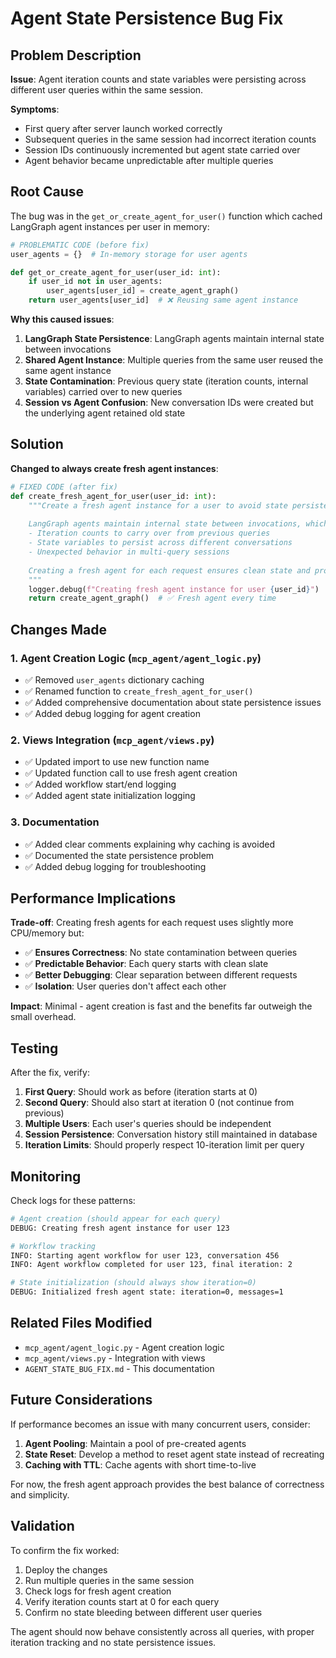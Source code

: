 # Agent State Persistence Bug Fix

## Problem Description

**Issue**: Agent iteration counts and state variables were persisting across different user queries within the same session.

**Symptoms**:
- First query after server launch worked correctly
- Subsequent queries in the same session had incorrect iteration counts
- Session IDs continuously incremented but agent state carried over
- Agent behavior became unpredictable after multiple queries

## Root Cause

The bug was in the `get_or_create_agent_for_user()` function which cached LangGraph agent instances per user in memory:

```python
# PROBLEMATIC CODE (before fix)
user_agents = {}  # In-memory storage for user agents

def get_or_create_agent_for_user(user_id: int):
    if user_id not in user_agents:
        user_agents[user_id] = create_agent_graph()
    return user_agents[user_id]  # ❌ Reusing same agent instance
```

**Why this caused issues**:
1. **LangGraph State Persistence**: LangGraph agents maintain internal state between invocations
2. **Shared Agent Instance**: Multiple queries from the same user reused the same agent instance  
3. **State Contamination**: Previous query state (iteration counts, internal variables) carried over to new queries
4. **Session vs Agent Confusion**: New conversation IDs were created but the underlying agent retained old state

## Solution

**Changed to always create fresh agent instances**:

```python
# FIXED CODE (after fix)
def create_fresh_agent_for_user(user_id: int):
    """Create a fresh agent instance for a user to avoid state persistence issues
    
    LangGraph agents maintain internal state between invocations, which can cause:
    - Iteration counts to carry over from previous queries
    - State variables to persist across different conversations  
    - Unexpected behavior in multi-query sessions
    
    Creating a fresh agent for each request ensures clean state and proper iteration tracking.
    """
    logger.debug(f"Creating fresh agent instance for user {user_id}")
    return create_agent_graph()  # ✅ Fresh agent every time
```

## Changes Made

### 1. **Agent Creation Logic** (`mcp_agent/agent_logic.py`)
- ✅ Removed `user_agents` dictionary caching
- ✅ Renamed function to `create_fresh_agent_for_user()`
- ✅ Added comprehensive documentation about state persistence issues
- ✅ Added debug logging for agent creation

### 2. **Views Integration** (`mcp_agent/views.py`)
- ✅ Updated import to use new function name
- ✅ Updated function call to use fresh agent creation
- ✅ Added workflow start/end logging
- ✅ Added agent state initialization logging

### 3. **Documentation**
- ✅ Added clear comments explaining why caching is avoided
- ✅ Documented the state persistence problem
- ✅ Added debug logging for troubleshooting

## Performance Implications

**Trade-off**: Creating fresh agents for each request uses slightly more CPU/memory but:
- ✅ **Ensures Correctness**: No state contamination between queries
- ✅ **Predictable Behavior**: Each query starts with clean slate
- ✅ **Better Debugging**: Clear separation between different requests
- ✅ **Isolation**: User queries don't affect each other

**Impact**: Minimal - agent creation is fast and the benefits far outweigh the small overhead.

## Testing

After the fix, verify:

1. **First Query**: Should work as before (iteration starts at 0)
2. **Second Query**: Should also start at iteration 0 (not continue from previous)
3. **Multiple Users**: Each user's queries should be independent
4. **Session Persistence**: Conversation history still maintained in database
5. **Iteration Limits**: Should properly respect 10-iteration limit per query

## Monitoring

Check logs for these patterns:

```bash
# Agent creation (should appear for each query)
DEBUG: Creating fresh agent instance for user 123

# Workflow tracking  
INFO: Starting agent workflow for user 123, conversation 456
INFO: Agent workflow completed for user 123, final iteration: 2

# State initialization (should always show iteration=0)
DEBUG: Initialized fresh agent state: iteration=0, messages=1
```

## Related Files Modified

- `mcp_agent/agent_logic.py` - Agent creation logic
- `mcp_agent/views.py` - Integration with views
- `AGENT_STATE_BUG_FIX.md` - This documentation

## Future Considerations

If performance becomes an issue with many concurrent users, consider:
1. **Agent Pooling**: Maintain a pool of pre-created agents
2. **State Reset**: Develop a method to reset agent state instead of recreating
3. **Caching with TTL**: Cache agents with short time-to-live

For now, the fresh agent approach provides the best balance of correctness and simplicity.

## Validation

To confirm the fix worked:
1. Deploy the changes
2. Run multiple queries in the same session
3. Check logs for fresh agent creation
4. Verify iteration counts start at 0 for each query
5. Confirm no state bleeding between different user queries

The agent should now behave consistently across all queries, with proper iteration tracking and no state persistence issues. 